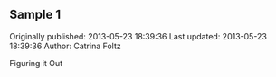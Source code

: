 ## Sample 1

Originally published: 2013-05-23 18:39:36
Last updated: 2013-05-23 18:39:36
Author: Catrina Foltz

Figuring it Out